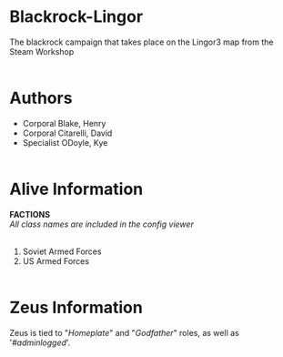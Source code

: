 # Blackrock-Lingor<br>
The blackrock campaign that takes place on the Lingor3 map from the Steam Workshop<br><br>

# Authors<br>
- Corporal Blake, Henry
- Corporal Citarelli, David
- Specialist ODoyle, Kye<br><br>

# Alive Information
**FACTIONS**<br>
*All class names are included in the config viewer*<br><br>
1. Soviet Armed Forces<br>
2. US Armed Forces<br><br>

# Zeus Information<br>
Zeus is tied to "*Homeplate*" and "*Godfather*" roles, as well as '*#adminlogged*'.